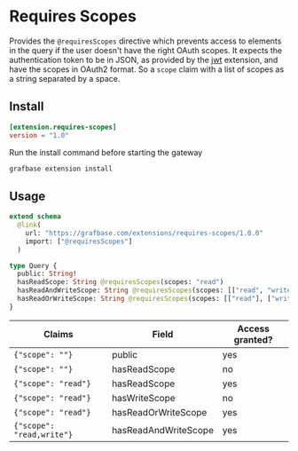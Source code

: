 # Requires Scopes

Provides the `@requiresScopes` directive which prevents access to elements in the query if the user doesn't have the right OAuth scopes. It expects the authentication token to be in JSON, as provided by the [jwt](https://grafbase.com/extensions/jwt) extension, and have the scopes in OAuth2 format. So a `scope` claim with a list of scopes as a string separated by a space.

## Install

```toml
[extension.requires-scopes]
version = "1.0"
```

Run the install command before starting the gateway

```bash
grafbase extension install
```

## Usage

```graphql
extend schema
  @link(
    url: "https://grafbase.com/extensions/requires-scopes/1.0.0"
    import: ["@requiresScopes"]
  )

type Query {
  public: String!
  hasReadScope: String @requiresScopes(scopes: "read")
  hasReadAndWriteScope: String @requiresScopes(scopes: [["read", "write"]])
  hasReadOrWriteScope: String @requiresScopes(scopes: [["read"], ["write"]])
}
```

| Claims                    | Field                | Access granted? |
| ------------------------- | -------------------- | --------------- |
| `{"scope": ""}`           | public               | yes             |
| `{"scope": ""}`           | hasReadScope         | no              |
| `{"scope": "read"}`       | hasReadScope         | yes             |
| `{"scope": "read"}`       | hasWriteScope        | no              |
| `{"scope": "read"}`       | hasReadOrWriteScope  | yes             |
| `{"scope": "read,write"}` | hasReadAndWriteScope | yes             |
